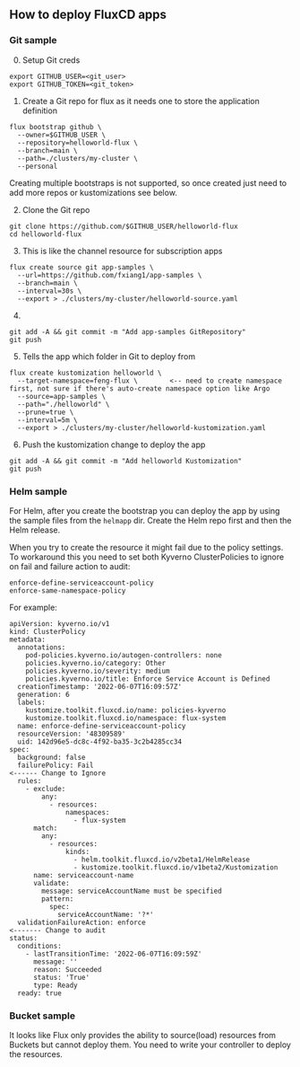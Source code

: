 ## How to deploy FluxCD apps

### Git sample

0. Setup Git creds
```
export GITHUB_USER=<git_user>
export GITHUB_TOKEN=<git_token>
```

1. Create a Git repo for flux as it needs one to store the application definition
```
flux bootstrap github \
  --owner=$GITHUB_USER \
  --repository=helloworld-flux \
  --branch=main \
  --path=./clusters/my-cluster \
  --personal
```

Creating multiple bootstraps is not supported, so once created just need to add more repos or kustomizations see below.

2. Clone the Git repo
```
git clone https://github.com/$GITHUB_USER/helloworld-flux
cd helloworld-flux
```

3. This is like the channel resource for subscription apps
```
flux create source git app-samples \
  --url=https://github.com/fxiang1/app-samples \
  --branch=main \
  --interval=30s \
  --export > ./clusters/my-cluster/helloworld-source.yaml
```

4.
```
git add -A && git commit -m "Add app-samples GitRepository"
git push
```

5. Tells the app which folder in Git to deploy from
```
flux create kustomization helloworld \
  --target-namespace=feng-flux \        <-- need to create namespace first, not sure if there's auto-create namespace option like Argo
  --source=app-samples \
  --path="./helloworld" \
  --prune=true \
  --interval=5m \
  --export > ./clusters/my-cluster/helloworld-kustomization.yaml
```

6. Push the kustomization change to deploy the app
```
git add -A && git commit -m "Add helloworld Kustomization"
git push
```

### Helm sample

For Helm, after you create the bootstrap you can deploy the app by using the sample files from the `helmapp` dir. Create the Helm repo first and then the Helm release.

When you try to create the resource it might fail due to the policy settings. To workaround this you need to set both Kyverno ClusterPolicies to ignore on fail and failure action to audit:
```
enforce-define-serviceaccount-policy
enforce-same-namespace-policy
```

For example:
```
apiVersion: kyverno.io/v1
kind: ClusterPolicy
metadata:
  annotations:
    pod-policies.kyverno.io/autogen-controllers: none
    policies.kyverno.io/category: Other
    policies.kyverno.io/severity: medium
    policies.kyverno.io/title: Enforce Service Account is Defined
  creationTimestamp: '2022-06-07T16:09:57Z'
  generation: 6
  labels:
    kustomize.toolkit.fluxcd.io/name: policies-kyverno
    kustomize.toolkit.fluxcd.io/namespace: flux-system
  name: enforce-define-serviceaccount-policy
  resourceVersion: '48309589'
  uid: 142d96e5-dc8c-4f92-ba35-3c2b4285cc34
spec:
  background: false
  failurePolicy: Fail                                                  <------ Change to Ignore
  rules:
    - exclude:
        any:
          - resources:
              namespaces:
                - flux-system
      match:
        any:
          - resources:
              kinds:
                - helm.toolkit.fluxcd.io/v2beta1/HelmRelease
                - kustomize.toolkit.fluxcd.io/v1beta2/Kustomization
      name: serviceaccount-name
      validate:
        message: serviceAccountName must be specified
        pattern:
          spec:
            serviceAccountName: '?*'
  validationFailureAction: enforce                                    <------- Change to audit
status:
  conditions:
    - lastTransitionTime: '2022-06-07T16:09:59Z'
      message: ''
      reason: Succeeded
      status: 'True'
      type: Ready
  ready: true
```

### Bucket sample

It looks like Flux only provides the ability to source(load) resources from Buckets but cannot deploy them. You need to write your controller to deploy the resources.
